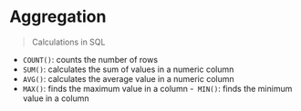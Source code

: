 # Aggregation
> Calculations in SQL

- `COUNT()`: counts the number of rows
- `SUM()`: calculates the sum of values in a numeric column
- `AVG()`: calculates the average value in a numeric column
- `MAX()`: finds the maximum value in a column
-` MIN()`: finds the minimum value in a column